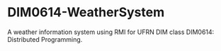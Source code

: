 # DIM0614-WeatherSystem
 A weather information system using RMI for UFRN DIM class DIM0614: Distributed Programming. 
